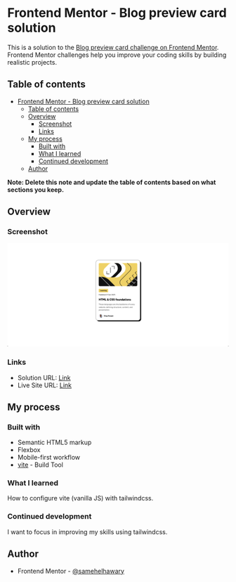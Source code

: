 # Frontend Mentor - Blog preview card solution

This is a solution to the [Blog preview card challenge on Frontend Mentor](https://www.frontendmentor.io/challenges/blog-preview-card-ckPaj01IcS). Frontend Mentor challenges help you improve your coding skills by building realistic projects. 

## Table of contents

- [Frontend Mentor - Blog preview card solution](#frontend-mentor---blog-preview-card-solution)
  - [Table of contents](#table-of-contents)
  - [Overview](#overview)
    - [Screenshot](#screenshot)
    - [Links](#links)
  - [My process](#my-process)
    - [Built with](#built-with)
    - [What I learned](#what-i-learned)
    - [Continued development](#continued-development)
  - [Author](#author)

**Note: Delete this note and update the table of contents based on what sections you keep.**

## Overview


### Screenshot

![alt text](image.png)

### Links

- Solution URL: [Link](https://github.com/samehelhawary/blog-preview-card)
- Live Site URL: [Link](https://dreamy-sfogliatella-98149c.netlify.app/)

## My process

### Built with

- Semantic HTML5 markup
- Flexbox
- Mobile-first workflow
- [vite](https://vite.dev/) - Build Tool


### What I learned

How to configure vite (vanilla JS) with tailwindcss.

### Continued development

I want to focus in improving my skills using tailwindcss.


## Author


- Frontend Mentor - [@samehelhawary](https://www.frontendmentor.io/profile/samehelhawary)

